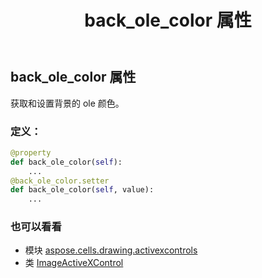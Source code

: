﻿---
title: back_ole_color 属性
second_title: Aspose.Cells for Python via .NET API 参考文献
description:
type: docs
weight: 30
url: /zh/python-net/aspose.cells.drawing.activexcontrols/imageactivexcontrol/back_ole_color/
is_root: false
---
## back_ole_color 属性

获取和设置背景的 ole 颜色。
### 定义：
```python
@property
def back_ole_color(self):
    ...
@back_ole_color.setter
def back_ole_color(self, value):
    ...
```

### 也可以看看
* 模块 [aspose.cells.drawing.activexcontrols](../../)
* 类 [ImageActiveXControl](/cells/zh/python-net/aspose.cells.drawing.activexcontrols/imageactivexcontrol)

